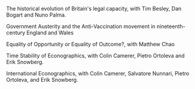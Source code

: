 ---
---

The historical evolution of Britain's legal capacity, with Tim Besley, Dan Bogart and Nuno Palma.

Government Austerity and the Anti-Vaccination movement in nineteenth-century England and Wales

Equality of Opportunity or Equality of Outcome?, with Matthew Chao

Time Stability of Econographics, with Colin Camerer, Pietro Ortoleva and Erik Snowberg.

International Econographics, with Colin Camerer, Salvatore Nunnari, Pietro Ortoleva, and Erik Snowberg.
